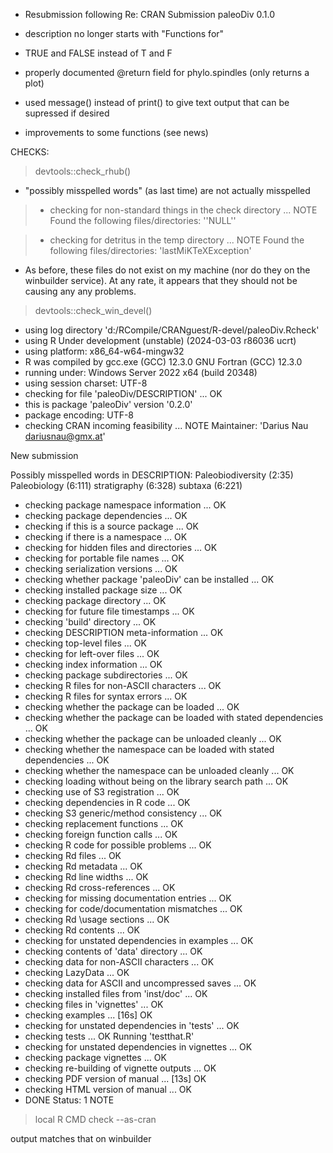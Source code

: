 * Resubmission following Re: CRAN Submission paleoDiv 0.1.0


* description no longer starts with "Functions for"
* TRUE and FALSE instead of T and F
* properly documented @return field for phylo.spindles (only returns a plot)
* used message() instead of print() to give text output that can be supressed if desired

* improvements to some functions (see news)


CHECKS:

>devtools::check_rhub()

* "possibly misspelled words" (as last time) are not actually misspelled


>* checking for non-standard things in the check directory ... NOTE
Found the following files/directories:
  ''NULL''

>* checking for detritus in the temp directory ... NOTE
Found the following files/directories:
  'lastMiKTeXException'

* As before, these files do not exist on my machine (nor do they on the winbuilder service). At any rate, it appears that they should not be causing any any problems.
  
>devtools::check_win_devel()
* using log directory 'd:/RCompile/CRANguest/R-devel/paleoDiv.Rcheck'
* using R Under development (unstable) (2024-03-03 r86036 ucrt)
* using platform: x86_64-w64-mingw32
* R was compiled by
    gcc.exe (GCC) 12.3.0
    GNU Fortran (GCC) 12.3.0
* running under: Windows Server 2022 x64 (build 20348)
* using session charset: UTF-8
* checking for file 'paleoDiv/DESCRIPTION' ... OK
* this is package 'paleoDiv' version '0.2.0'
* package encoding: UTF-8
* checking CRAN incoming feasibility ... NOTE
Maintainer: 'Darius Nau <dariusnau@gmx.at>'

New submission

Possibly misspelled words in DESCRIPTION:
  Paleobiodiversity (2:35)
  Paleobiology (6:111)
  stratigraphy (6:328)
  subtaxa (6:221)
* checking package namespace information ... OK
* checking package dependencies ... OK
* checking if this is a source package ... OK
* checking if there is a namespace ... OK
* checking for hidden files and directories ... OK
* checking for portable file names ... OK
* checking serialization versions ... OK
* checking whether package 'paleoDiv' can be installed ... OK
* checking installed package size ... OK
* checking package directory ... OK
* checking for future file timestamps ... OK
* checking 'build' directory ... OK
* checking DESCRIPTION meta-information ... OK
* checking top-level files ... OK
* checking for left-over files ... OK
* checking index information ... OK
* checking package subdirectories ... OK
* checking R files for non-ASCII characters ... OK
* checking R files for syntax errors ... OK
* checking whether the package can be loaded ... OK
* checking whether the package can be loaded with stated dependencies ... OK
* checking whether the package can be unloaded cleanly ... OK
* checking whether the namespace can be loaded with stated dependencies ... OK
* checking whether the namespace can be unloaded cleanly ... OK
* checking loading without being on the library search path ... OK
* checking use of S3 registration ... OK
* checking dependencies in R code ... OK
* checking S3 generic/method consistency ... OK
* checking replacement functions ... OK
* checking foreign function calls ... OK
* checking R code for possible problems ... OK
* checking Rd files ... OK
* checking Rd metadata ... OK
* checking Rd line widths ... OK
* checking Rd cross-references ... OK
* checking for missing documentation entries ... OK
* checking for code/documentation mismatches ... OK
* checking Rd \usage sections ... OK
* checking Rd contents ... OK
* checking for unstated dependencies in examples ... OK
* checking contents of 'data' directory ... OK
* checking data for non-ASCII characters ... OK
* checking LazyData ... OK
* checking data for ASCII and uncompressed saves ... OK
* checking installed files from 'inst/doc' ... OK
* checking files in 'vignettes' ... OK
* checking examples ... [16s] OK
* checking for unstated dependencies in 'tests' ... OK
* checking tests ... OK
  Running 'testthat.R'
* checking for unstated dependencies in vignettes ... OK
* checking package vignettes ... OK
* checking re-building of vignette outputs ... OK
* checking PDF version of manual ... [13s] OK
* checking HTML version of manual ... OK
* DONE
Status: 1 NOTE


>local R CMD check --as-cran

output matches that on winbuilder
